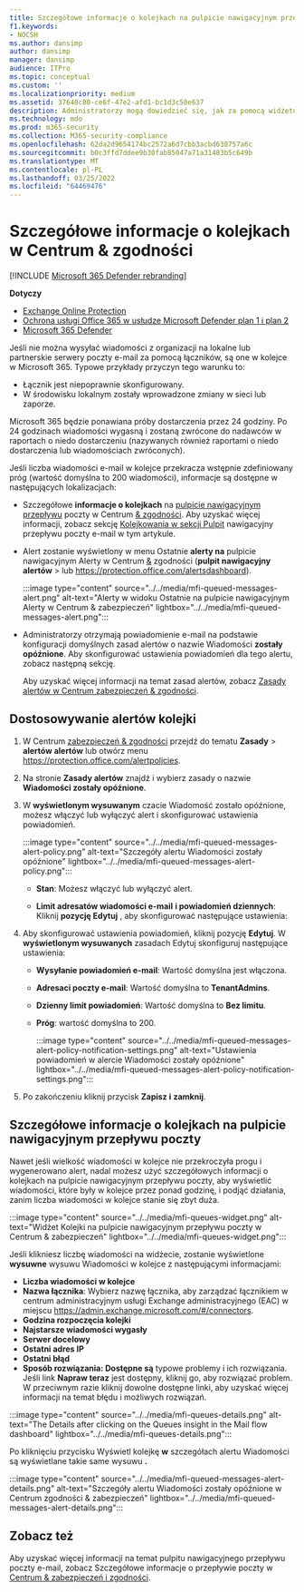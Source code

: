 ```yaml
---
title: Szczegółowe informacje o kolejkach na pulpicie nawigacyjnym przepływu poczty
f1.keywords:
- NOCSH
ms.author: dansimp
author: dansimp
manager: dansimp
audience: ITPro
ms.topic: conceptual
ms.custom: ''
ms.localizationpriority: medium
ms.assetid: 37640c80-ce6f-47e2-afd1-bc1d3c50e637
description: Administratorzy mogą dowiedzieć się, jak za pomocą widżetu Kolejki na pulpicie nawigacyjnym przepływu poczty w Centrum zgodności usługi & Security & monitorować nieudany przepływ poczty do ich lokalnych lub partnerskich organizacji przez łączniki ruchu wychodzącego.
ms.technology: mdo
ms.prod: m365-security
ms.collection: M365-security-compliance
ms.openlocfilehash: 62da2d9654174bc2572a6d7cbb3acbd638757a6c
ms.sourcegitcommit: b0c3ffd7ddee9b30fab85047a71a31483b5c649b
ms.translationtype: MT
ms.contentlocale: pl-PL
ms.lasthandoff: 03/25/2022
ms.locfileid: "64469476"
---
```

# <a name="queues-insight-in-the-security--compliance-center"></a>Szczegółowe informacje o kolejkach w Centrum & zgodności

[!INCLUDE [Microsoft 365 Defender rebranding](../includes/microsoft-defender-for-office.md)]

**Dotyczy**
- [Exchange Online Protection](exchange-online-protection-overview.md)
- [Ochrona usługi Office 365 w usłudze Microsoft Defender plan 1 i plan 2](defender-for-office-365.md)
- [Microsoft 365 Defender](../defender/microsoft-365-defender.md)

Jeśli nie można wysyłać wiadomości z organizacji na lokalne lub partnerskie serwery poczty e-mail za pomocą łączników, są one w kolejce w Microsoft 365. Typowe przykłady przyczyn tego warunku to:

- Łącznik jest niepoprawnie skonfigurowany.
- W środowisku lokalnym zostały wprowadzone zmiany w sieci lub zaporze.

Microsoft 365 będzie ponawiana próby dostarczenia przez 24 godziny. Po 24 godzinach wiadomości wygasną i zostaną zwrócone do nadawców w raportach o niedo dostarczeniu (nazywanych również raportami o niedo dostarczenia lub wiadomościach zwróconych).

Jeśli liczba wiadomości e-mail w kolejce przekracza wstępnie zdefiniowany próg (wartość domyślna to 200 wiadomości), informacje są dostępne w następujących lokalizacjach:

- Szczegółowe **informacje o kolejkach** na [pulpicie nawigacyjnym przepływu](mail-flow-insights-v2.md) poczty w Centrum [& zgodności](https://protection.office.com). Aby uzyskać więcej informacji, zobacz sekcję [Kolejkowania w sekcji Pulpit](#queues-insight-in-the-mail-flow-dashboard) nawigacyjny przepływu poczty e-mail w tym artykule.

- Alert zostanie wyświetlony w menu Ostatnie **alerty na** pulpicie nawigacyjnym Alerty w Centrum [&](https://protection.office.com) zgodności (**pulpit nawigacyjny alertów** \> lub  <https://protection.office.com/alertsdashboard>).

  :::image type="content" source="../../media/mfi-queued-messages-alert.png" alt-text="Alerty w widoku Ostatnie na pulpicie nawigacyjnym Alerty w Centrum & zabezpieczeń" lightbox="../../media/mfi-queued-messages-alert.png":::


- Administratorzy otrzymają powiadomienie e-mail na podstawie konfiguracji domyślnych zasad alertów o nazwie Wiadomości **zostały opóźnione**. Aby skonfigurować ustawienia powiadomień dla tego alertu, zobacz następną sekcję.

  Aby uzyskać więcej informacji na temat zasad alertów, zobacz [Zasady alertów w Centrum zabezpieczeń & zgodności](../../compliance/alert-policies.md).

## <a name="customize-queue-alerts"></a>Dostosowywanie alertów kolejki

1. W Centrum [zabezpieczeń & zgodności](https://protection.office.com) przejdź do tematu **Zasady** \> **alertów alertów** lub otwórz menu <https://protection.office.com/alertpolicies>.

2. Na stronie **Zasady alertów** znajdź i wybierz zasady o nazwie **Wiadomości zostały opóźnione**.

3. W **wyświetlonym wysuwanym** czacie Wiadomość zostało opóźnione, możesz włączyć lub wyłączyć alert i skonfigurować ustawienia powiadomień.

   :::image type="content" source="../../media/mfi-queued-messages-alert-policy.png" alt-text="Szczegóły alertu Wiadomości zostały opóźnione" lightbox="../../media/mfi-queued-messages-alert-policy.png":::

   - **Stan**: Możesz włączyć lub wyłączyć alert.

   - **Limit adresatów wiadomości e-mail** **i powiadomień dziennych**: Kliknij **pozycję Edytuj** , aby skonfigurować następujące ustawienia:

4. Aby skonfigurować ustawienia powiadomień, kliknij pozycję **Edytuj**. W **wyświetlonym wysuwanych** zasadach Edytuj skonfiguruj następujące ustawienia:

   - **Wysyłanie powiadomień e-mail**: Wartość domyślna jest włączona.
   - **Adresaci poczty e-mail**: Wartość domyślna to **TenantAdmins**.
   - **Dzienny limit powiadomień**: Wartość domyślna to **Bez limitu**.
   - **Próg**: wartość domyślna to 200.

     :::image type="content" source="../../media/mfi-queued-messages-alert-policy-notification-settings.png" alt-text="Ustawienia powiadomień w alercie Wiadomości zostały opóźnione" lightbox="../../media/mfi-queued-messages-alert-policy-notification-settings.png":::

5. Po zakończeniu kliknij przycisk **Zapisz i** **zamknij**.

## <a name="queues-insight-in-the-mail-flow-dashboard"></a>Szczegółowe informacje o kolejkach na pulpicie nawigacyjnym przepływu poczty

Nawet jeśli wielkość wiadomości w kolejce nie przekroczyła progu i wygenerowano alert, nadal możesz użyć szczegółowych informacji o kolejkach na pulpicie nawigacyjnym przepływu [](mail-flow-insights-v2.md) poczty, aby wyświetlić wiadomości, które były w kolejce przez ponad godzinę, i podjąć działania, zanim liczba wiadomości w kolejce stanie się zbyt duża.

:::image type="content" source="../../media/mfi-queues-widget.png" alt-text="Widżet Kolejki na pulpicie nawigacyjnym przepływu poczty w Centrum & zabezpieczeń" lightbox="../../media/mfi-queues-widget.png":::

Jeśli klikniesz liczbę wiadomości na widżecie, zostanie wyświetlone **wysuwne** wysuwu Wiadomości w kolejce z następującymi informacjami:

- **Liczba wiadomości w kolejce**
- **Nazwa łącznika**: Wybierz nazwę łącznika, aby zarządzać łącznikiem w centrum administracyjnym usługi Exchange administracyjnego (EAC) w miejscu <https://admin.exchange.microsoft.com/#/connectors>.
- **Godzina rozpoczęcia kolejki**
- **Najstarsze wiadomości wygasły**
- **Serwer docelowy**
- **Ostatni adres IP**
- **Ostatni błąd**
- **Sposób rozwiązania: Dostępne są** typowe problemy i ich rozwiązania. Jeśli link **Napraw teraz** jest dostępny, kliknij go, aby rozwiązać problem. W przeciwnym razie kliknij dowolne dostępne linki, aby uzyskać więcej informacji na temat błędu i możliwych rozwiązań.

:::image type="content" source="../../media/mfi-queues-details.png" alt-text="The Details after clicking on the Queues insight in the Mail flow dashboard" lightbox="../../media/mfi-queues-details.png":::

Po kliknięciu przycisku Wyświetl kolejkę **w** szczegółach alertu Wiadomości są wyświetlane takie same wysuwu **.**

:::image type="content" source="../../media/mfi-queued-messages-alert-details.png" alt-text="Szczegóły alertu Wiadomości zostały opóźnione w Centrum zgodności & zabezpieczeń" lightbox="../../media/mfi-queued-messages-alert-details.png":::

## <a name="see-also"></a>Zobacz też

Aby uzyskać więcej informacji na temat pulpitu nawigacyjnego przepływu poczty e-mail, zobacz Szczegółowe informacje o przepływie poczty w [Centrum & zabezpieczeń i zgodności](mail-flow-insights-v2.md).
